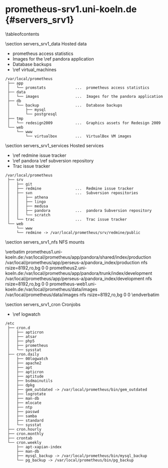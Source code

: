 prometheus-srv1.uni-koeln.de    {#servers_srv1}
============================

\tableofcontents

\section servers_srv1_data Hosted data

* prometheus access statistics
* Images for the \ref pandora application
* Database backups
* \ref virtual_machines

~~~~
/var/local/prometheus
 ├── app
 │   └── promstats             ...  prometheus access statistics
 ├── data
 │   └── images                ...  Images for the pandora application
 ├── db
 │   └── backup                ...  Database backups
 │       ├── mysql
 │       └── postgresql
 ├── tmp
 │   └── redesign2009          ...  Graphics assets for Redesign 2009
 └── web
     └── www
         └── virtualbox        ...  VirtualBox VM images
~~~~

\section servers_srv1_services Hosted services

* \ref redmine issue tracker
* \ref pandora \ref subversion repository
* Trac issue tracker

~~~~
/var/local/prometheus
 ├── srv
 │   ├── git
 │   ├── redmine               ...  Redmine issue tracker
 │   ├── svn                   ...  Subversion repositories
 │   │   ├── athena
 │   │   ├── lingo
 │   │   ├── medusa
 │   │   ├── pandora           ...  pandora Subversion repository
 │   │   └── scratch
 │   └── trac                  ...  Trac issue tracker
 └── web
     └── www
	 └── redmine -> /var/local/prometheus/srv/redmine/public
~~~~

\section servers_srv1_nfs NFS mounts

\verbatim
prometheus1.uni-koeln.de:/var/local/prometheus/app/pandora/shared/index/production /var/local/prometheus/app/perseus-a/pandora_index/production nfs rsize=8192,ro,bg 0 0
prometheus2.uni-koeln.de:/var/local/prometheus/app/pandora/trunk/index/development /var/local/prometheus/app/perseus-a/pandora_index/development nfs rsize=8192,ro,bg 0 0
prometheus-web1.uni-koeln.de:/var/local/prometheus/data/images /var/local/prometheus/data/images nfs rsize=8192,ro,bg 0 0
\endverbatim

\section servers_srv1_cron Cronjobs

* \ref logwatch

~~~~
/etc
 ├── cron.d
 │   ├── apticron
 │   ├── atsar
 │   ├── php5
 │   ├── prometheus
 │   └── sysstat
 ├── cron.daily
 │   ├── 00logwatch
 │   ├── apache2
 │   ├── apt
 │   ├── apticron
 │   ├── aptitude
 │   ├── bsdmainutils
 │   ├── dpkg
 │   ├── gem_outdated -> /var/local/prometheus/bin/gem_outdated
 │   ├── logrotate
 │   ├── man-db
 │   ├── mlocate
 │   ├── ntp
 │   ├── passwd
 │   ├── samba
 │   ├── standard
 │   └── sysstat
 ├── cron.hourly
 ├── cron.monthly
 ├── crontab
 └── cron.weekly
     ├── apt-xapian-index
     ├── man-db
     ├── mysql_backup -> /var/local/prometheus/bin/mysql_backup
     └── pg_backup -> /var/local/prometheus/bin/pg_backup
~~~~

